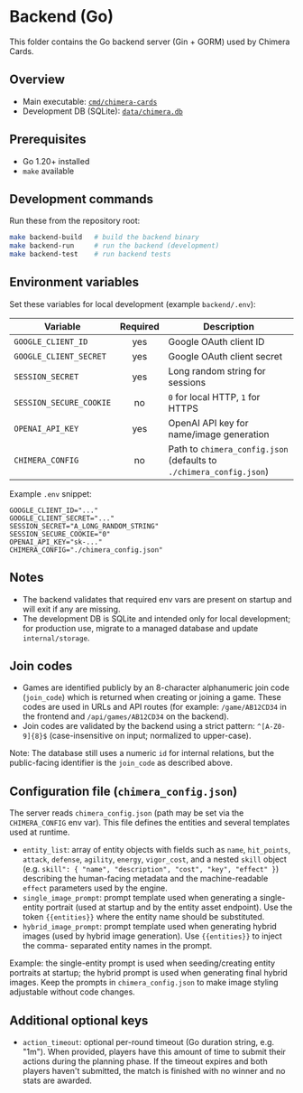 # Backend (Go)

This folder contains the Go backend server (Gin + GORM) used by Chimera
Cards.

## Overview

- Main executable: [`cmd/chimera-cards`](./cmd/chimera-cards)
- Development DB (SQLite): [`data/chimera.db`](./data/chimera.db)

## Prerequisites

- Go 1.20+ installed
- `make` available

## Development commands

Run these from the repository root:

```bash
make backend-build   # build the backend binary
make backend-run     # run the backend (development)
make backend-test    # run backend tests
```

## Environment variables

Set these variables for local development (example `backend/.env`):

| Variable | Required | Description |
|---|:---:|---|
| `GOOGLE_CLIENT_ID` | yes | Google OAuth client ID |
| `GOOGLE_CLIENT_SECRET` | yes | Google OAuth client secret |
| `SESSION_SECRET` | yes | Long random string for sessions |
| `SESSION_SECURE_COOKIE` | no | `0` for local HTTP, `1` for HTTPS |
| `OPENAI_API_KEY` | yes | OpenAI API key for name/image generation |
| `CHIMERA_CONFIG` | no | Path to `chimera_config.json` (defaults to `./chimera_config.json`) |

Example `.env` snippet:

```env
GOOGLE_CLIENT_ID="..."
GOOGLE_CLIENT_SECRET="..."
SESSION_SECRET="A_LONG_RANDOM_STRING"
SESSION_SECURE_COOKIE="0"
OPENAI_API_KEY="sk-..."
CHIMERA_CONFIG="./chimera_config.json"
```

## Notes

- The backend validates that required env vars are present on startup and
  will exit if any are missing.
- The development DB is SQLite and intended only for local development; for
  production use, migrate to a managed database and update `internal/storage`.

Join codes
----------

- Games are identified publicly by an 8-character alphanumeric join code
  (`join_code`) which is returned when creating or joining a game. These
  codes are used in URLs and API routes (for example: `/game/AB12CD34` in the
  frontend and `/api/games/AB12CD34` on the backend).
- Join codes are validated by the backend using a strict pattern:
  `^[A-Z0-9]{8}$` (case-insensitive on input; normalized to upper-case).

Note: The database still uses a numeric `id` for internal relations, but the
public-facing identifier is the `join_code` as described above.

## Configuration file (`chimera_config.json`)

The server reads `chimera_config.json` (path may be set via the `CHIMERA_CONFIG`
env var). This file defines the entities and several templates used at runtime.

- `entity_list`: array of entity objects with fields such as `name`,
  `hit_points`, `attack`, `defense`, `agility`, `energy`, `vigor_cost`,
  and a nested `skill` object (e.g. `skill": { "name", "description", "cost", "key", "effect" }`) describing the human-facing
  metadata and the machine-readable `effect` parameters used by the engine.
- `single_image_prompt`: prompt template used when generating a single-entity
  portrait (used at startup and by the entity asset endpoint). Use the token
  `{{entities}}` where the entity name should be substituted.
- `hybrid_image_prompt`: prompt template used when generating hybrid images
  (used by hybrid image generation). Use `{{entities}}` to inject the comma-
  separated entity names in the prompt.

Example: the single-entity prompt is used when seeding/creating entity
portraits at startup; the hybrid prompt is used when generating final hybrid
images. Keep the prompts in `chimera_config.json` to make image styling
adjustable without code changes.

Additional optional keys
------------------------

- `action_timeout`: optional per-round timeout (Go duration string, e.g. "1m").
  When provided, players have this amount of time to submit their actions
  during the planning phase. If the timeout expires and both players haven't
  submitted, the match is finished with no winner and no stats are awarded.
